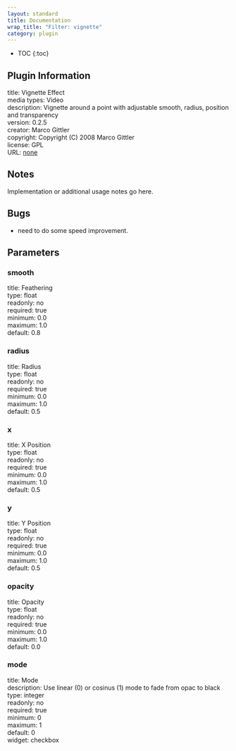 ```yaml
---
layout: standard
title: Documentation
wrap_title: "Filter: vignette"
category: plugin
---
```

* TOC
{:toc}

## Plugin Information

title: Vignette Effect  
media types:
Video  
description: Vignette around a point with adjustable smooth, radius, position and transparency  
version: 0.2.5  
creator: Marco Gittler  
copyright: Copyright (C) 2008 Marco Gittler  
license: GPL  
URL: [none](none)  

## Notes

Implementation or additional usage notes go here.

## Bugs

* need to do some speed improvement.


## Parameters

### smooth

title: Feathering    
type: float  
readonly: no  
required: true  
minimum: 0.0  
maximum: 1.0  
default: 0.8  

### radius

title: Radius    
type: float  
readonly: no  
required: true  
minimum: 0.0  
maximum: 1.0  
default: 0.5  

### x

title: X Position    
type: float  
readonly: no  
required: true  
minimum: 0.0  
maximum: 1.0  
default: 0.5  

### y

title: Y Position    
type: float  
readonly: no  
required: true  
minimum: 0.0  
maximum: 1.0  
default: 0.5  

### opacity

title: Opacity    
type: float  
readonly: no  
required: true  
minimum: 0.0  
maximum: 1.0  
default: 0.0  

### mode

title: Mode    
description:
Use linear (0) or cosinus (1) mode to fade from opac to black  
type: integer  
readonly: no  
required: true  
minimum: 0  
maximum: 1  
default: 0  
widget: checkbox  

